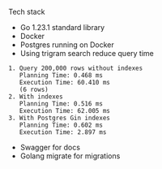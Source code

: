 Tech stack

- Go 1.23.1 standard library
- Docker
- Postgres running on Docker
- Using trigram search reduce query time

```
1. Query 200,000 rows without indexes
   Planning Time: 0.468 ms
   Execution Time: 60.410 ms
   (6 rows)
2. With indexes
   Planning Time: 0.516 ms
   Execution Time: 62.005 ms
3. With Postgres Gin indexes
   Planning Time: 0.602 ms
   Execution Time: 2.897 ms
```

- Swagger for docs
- Golang migrate for migrations